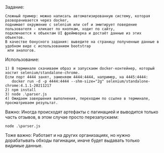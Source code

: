 Задание:

    Сложный пример: можно написать автоматизированную систему, которая разворачивается через docker,
    поднимает окружение с selenium или cef и эмитирует поведение пользователя - кликает по кнопкам, ходит по сайту,
    подключается к объектам UI фреймворка и достаёт данные из этих объектов.
    В качестве бонусного задания: выведите на страницу полученные данные в удобном виде с использованием bootstrap
     или аналогов.

Использование:

    1) В терминале скачиваем образ и запускаем docker-контейнер, который хостит selenium/standalone-chrome.
    Если порт 4444 занят, заменяем 4444:4444, например, на 4445:4444:
       docker run -d -p 4444:4444 --shm-size="2g" selenium/standalone-chrome:4.1.1-20211217
    2) npm install
    3) node .\parser.js
    4) Ожидаем завершения выполнения, переходим по ссылке в терминале, просматриваем результат.

Важно: Иногда происходят артефакты с пагинацией и выводится только часть отзывов, в этом случае просто перезапускаем:
    
    node .\parser.js

Тоже важно: Работает и на других организациях, но нужно дорабатывать обходы пагинации, иначе будет выдавать только видимые данные.